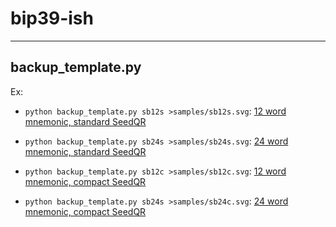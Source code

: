 # bip39-ish

---

## backup_template.py 

Ex:

* `python backup_template.py sb12s >samples/sb12s.svg`:
[12 word mnemonic, standard SeedQR](samples/sb12s.svg)

* `python backup_template.py sb24s >samples/sb24s.svg`:
[24 word mnemonic, standard SeedQR](samples/sb24s.svg)

* `python backup_template.py sb12c >samples/sb12c.svg`:
[12 word mnemonic, compact SeedQR](samples/sb12c.svg)

* `python backup_template.py sb24s >samples/sb24c.svg`:
[24 word mnemonic, compact SeedQR](samples/sb24c.svg)

